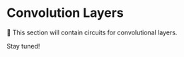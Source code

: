 # Convolution Layers

🚧 This section will contain circuits for convolutional layers. 

Stay tuned!


